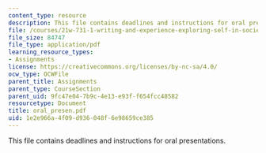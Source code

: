 ```yaml
---
content_type: resource
description: This file contains deadlines and instructions for oral presentations.
file: /courses/21w-731-1-writing-and-experience-exploring-self-in-society-spring-2004/1e2e966a4f09d936048f6e98659ce385_oral_presen.pdf
file_size: 84747
file_type: application/pdf
learning_resource_types:
- Assignments
license: https://creativecommons.org/licenses/by-nc-sa/4.0/
ocw_type: OCWFile
parent_title: Assignments
parent_type: CourseSection
parent_uid: 9fc47e04-7b9c-4e13-e93f-f654fcc48582
resourcetype: Document
title: oral_presen.pdf
uid: 1e2e966a-4f09-d936-048f-6e98659ce385
---
```

This file contains deadlines and instructions for oral presentations.